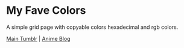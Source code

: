 <h1>My Fave Colors</h1>
A simple grid page with copyable colors hexadecimal and rgb colors.<p>
  
  <a href="https://todorokiscute.tumblr.com/" target="_blank">Main Tumblr</a> | <a href="https://bishonenlover.tumblr.com" target="_blank">Anime Blog</a>
